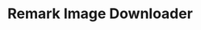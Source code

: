 ---
id: gridsome-plugin-remark-image-download
title: Remark Image Downloader
description: Gridsome Remark plugin to embed external stuff into your gridsome site.
repository: noxify/gridsome-plugin-remark-image-download
type: package
demo: null
docs: /documentation/gridsome-plugin-remark-image-download
---